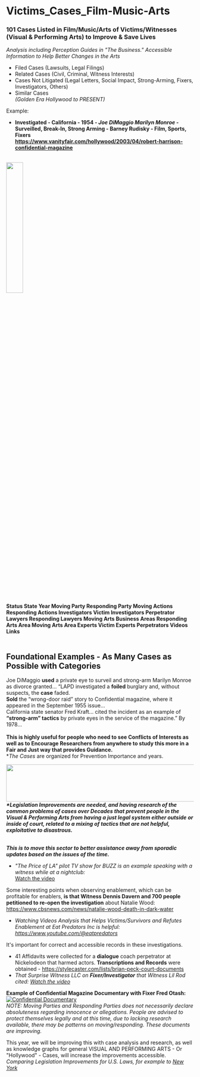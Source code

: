 # Victims_Cases_Film-Music-Arts
<h3>101 Cases Listed in Film/Music/Arts of Victims/Witnesses (Visual & Performing Arts) to Improve & Save Lives</h3>
<i>Analysis including Perception Guides in "The Business." Accessible Information to Help Better Changes in the Arts</i><br>

- Filed Cases (Lawsuits, Legal Filings)<br>
- Related Cases (Civil, Criminal, Witness Interests)<br>
- Cases Not Litigated (Legal Letters, Social Impact, Strong-Arming, Fixers, Investigators, Others)<br>
- Similar Cases<br>
 <i>(Golden Era Hollywood to PRESENT)</i>

Example:<br>
<b>									
- Investigated -	California -	1954 -	<i>Joe DiMaggio	Marilyn Monroe</i> -	Surveilled, Break-In, Strong Arming	- 	Barney Rudisky	-		Film, Sports, Fixers					<br>	https://www.vanityfair.com/hollywood/2003/04/robert-harrison-confidential-magazine		
<br>
<img src="https://miro.medium.com/v2/resize:fit:720/format:webp/1*jbJqOsaCo4fyLa9HHikxCA.jpeg" width=30% height=30%><br>

Status	State	Year	Moving Party	Responding Party	Moving Actions	Responding Actions	Investigators Victim	Investigators Perpetrator	Lawyers Responding	Lawyers Moving	Arts Business Areas	Responding Arts Area	Moving Arts Area	Experts Victim	Experts Perpetrators	Videos	Links		
</b><br>

## Foundational Examples - As Many Cases as Possible with Categories
Joe DiMaggio <b>used</b> a private eye to surveil and strong-arm Marilyn Monroe as divorce granted… “LAPD investigated a <b>foiled</b> burglary and, without suspects, the <b>case</b> faded. <br><b>Sold</b> the “wrong-door raid” story to Confidential magazine, where it appeared in the September 1955 issue…
<br>California state senator Fred Kraft… cited the incident as an example of <b>“strong-arm” tactics</b> by private eyes in the service of the magazine.” By 1978...</i><br>
<br><b>This is highly useful for people who need to see Conflicts of Interests as well as to Encourage Researchers from anywhere to study this more in a Fair and Just way that provides Guidance.</b>
<br>*<i>The Cases</i> are organized for Prevention Importance and years.
<br>
<center><img src="https://github.com/RescueSocialTech/Victims_Cases_Film-Music-Arts/blob/main/z-film-banner.jpg" width="600" height="100"></center>	
<i><b>*Legislation Improvements are needed, and having research of the common problems of cases over Decades that prevent people in the Visual & Performing Arts from having a just legal system either outside or inside of court, related to a mixing of tactics that are not helpful, exploitative to disastrous.

<br>This is to move this sector to better assistance away from sporadic updates based on the issues of the time.</i></b>
- <i>"The Price of LA" pilot TV show for BUZZ is an example speaking with a witness while at a nightclub:</i>
<br>[Watch the video](https://vimeo.com/311363928)

Some interesting points when observing enablement, which can be profitable for enablers, <b>is that Witness Dennis Davern and 700 people petitioned to re-open the investigation</b> about Natalie Wood: https://www.cbsnews.com/news/natalie-wood-death-in-dark-water
<br>
- <i>Watching Videos Analysis that Helps Victims/Survivors and Refutes Enablement at Eat Predators Inc is helpful: https://www.youtube.com/@eatpredators</i>

It's important for correct and accessible records in these investigations.
- 41 Affidavits were collected for a <b>dialogue</b> coach perpetrator at Nickelodeon that harmed actors. <b>Transcriptions and Records</b> were obtained - https://stylecaster.com/lists/brian-peck-court-documents 
- <i>That Surprise Witness LLC on <b>Fixer/Investigator</b> that Witness Lil Rod cited: [Watch the video](https://www.youtube.com/watch?v=qr3zYt5Ae-s)</i>

<b>Example of Confidential Magazine Documentary with Fixer Fred Otash:</b>
<br>
[![Confidential Documentary](https://img.youtube.com/vi/YW1yH-bTWi8/0.jpg)](https://youtu.be/YW1yH-bTWi8)
<br>
<i>NOTE: Moving Parties and Responding Parties does not necessarily declare absoluteness regarding innocence or allegations. People are advised to protect themselves legally and at this time, due to lacking research available, there may be patterns on moving/responding. These documents are improving.</i>

This year, we will be improving this with case analysis and research, as well as knowledge graphs for general VISUAL AND PERFORMING ARTS - Or "Hollywood" - Cases, will increase the improvements accessible.
<br><i>Comparing Legislation Improvements for U.S. Laws, for example to <a href="https://newyork.public.law/laws/n.y._penal_law_section_135.60">New York</a></i>
